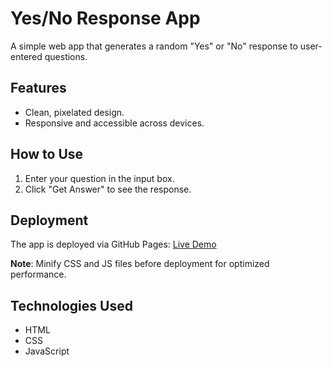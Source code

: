 # Yes/No Response App

A simple web app that generates a random "Yes" or "No" response to user-entered questions.

## Features
- Clean, pixelated design.
- Responsive and accessible across devices.

## How to Use
1. Enter your question in the input box.
2. Click "Get Answer" to see the response.

## Deployment
The app is deployed via GitHub Pages: [Live Demo](https://YOUR_USERNAME.github.io/yes-no-response)

**Note**: Minify CSS and JS files before deployment for optimized performance.

## Technologies Used
- HTML
- CSS
- JavaScript